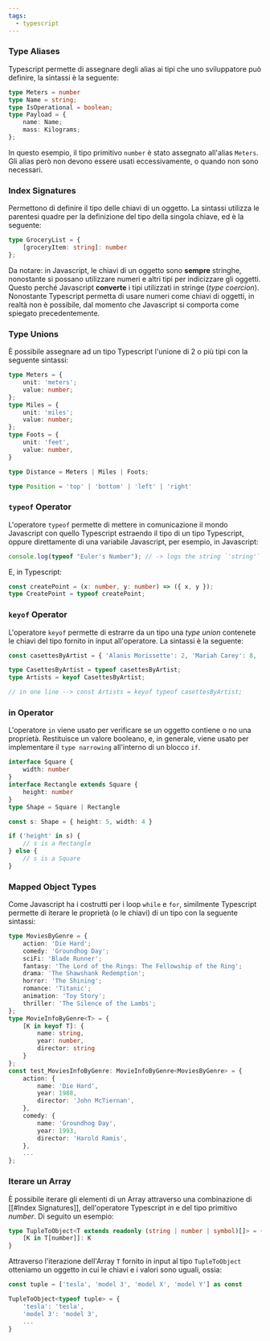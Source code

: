 ```yaml
---
tags:
  - typescript
---
```


### Type Aliases

Typescript permette di assegnare degli alias ai tipi che uno sviluppatore può definire, la sintassi è la seguente:

```ts
type Meters = number
type Name = string;
type IsOperational = boolean;
type Payload = {
	name: Name;
	mass: Kilograms;
};
```

In questo esempio, il tipo primitivo `number` è stato assegnato all'alias `Meters`. Gli alias però non devono essere usati eccessivamente, o quando non sono necessari.

### Index Signatures

Permettono di definire il tipo delle chiavi di un oggetto.
La sintassi utilizza le parentesi quadre per la definizione del tipo della singola chiave, ed è la seguente:

```ts
type GroceryList = {
	[groceryItem: string]: number
};
```

Da notare: in Javascript, le chiavi di un oggetto sono **sempre** stringhe, nonostante si possano utilizzare numeri e altri tipi per indicizzare gli oggetti. Questo perché Javascript **converte** i tipi utilizzati in stringe (*type coercion*). Nonostante Typescript permetta di usare numeri come chiavi di oggetti, in realtà non è possibile, dal momento che Javascript si comporta come spiegato precedentemente.

### Type Unions

È possibile assegnare ad un tipo Typescript l'unione di 2 o più tipi con la seguente sintassi:

```ts
type Meters = {
	unit: 'meters';
	value: number;
};
type Miles = {
	unit: 'miles';
	value: number;
};
type Foots = {
	unit: 'feet',
	value: number,
}

type Distance = Meters | Miles | Foots;

type Position = 'top' | 'bottom' | 'left' | 'right'
```

### `typeof` Operator

L'operatore `typeof` permette di mettere in comunicazione il mondo Javascript con quello Typescript estraendo il tipo di un tipo Typescript, oppure direttamente di una variabile Javascript, per esempio, in Javascript:

```js
console.log(typeof "Euler's Number"); // -> logs the string `'string'`
```

E, in Typescript:

```ts
const createPoint = (x: number, y: number) => ({ x, y });
type CreatePoint = typeof createPoint;
```

### `keyof` Operator

L'operatore `keyof` permette  di estrarre da un tipo una *type union* contenete le chiavi del tipo fornito in input all'operatore. La sintassi è la seguente:

```ts
const casettesByArtist = { 'Alanis Morissette': 2, 'Mariah Carey': 8, 'Nirvana': 3, 'Oasis': 2, 'Radiohead': 3, 'No Doubt': 3, 'Backstreet Boys': 3, 'Spice Girls': 2, 'Green Day': 2, 'Pearl Jam': 5, 'Metallica': 5, "Guns N' Roses": 2, 'U2': 3, 'Aerosmith': 4, 'R.E.M.': 4, 'Blur': 3, 'The Smashing Pumpkins': 5, 'Britney Spears': 3, 'Whitney Houston': 3, };

type CasettesByArtist = typeof casettesByArtist;
type Artists = keyof CasettesByArtist;

// in one line --> const Artists = keyof typeof casettesByArtist; 
```

### in Operator

L'operatore `in` viene usato per verificare se un oggetto contiene o no una proprietà. Restituisce un valore booleano, e, in generale, viene usato per implementare il `type narrowing` all'interno di un blocco `if`.

```ts
interface Square {
	width: number
}
interface Rectangle extends Square {
	height: number
}
type Shape = Square | Rectangle

const s: Shape = { height: 5, width: 4 }

if ('height' in s) {
	// s is a Rectangle
} else {
	// s is a Square
}
```

### Mapped Object Types

Come Javascript ha i costrutti per i loop `while` e `for`, similmente Typescript permette di iterare le proprietà (o le chiavi) di un tipo con la seguente sintassi:

```ts
type MoviesByGenre = {
	action: 'Die Hard';
	comedy: 'Groundhog Day';
	sciFi: 'Blade Runner';
	fantasy: 'The Lord of the Rings: The Fellowship of the Ring';
	drama: 'The Shawshank Redemption';
	horror: 'The Shining';
	romance: 'Titanic';
	animation: 'Toy Story';
	thriller: 'The Silence of the Lambs';
};
type MovieInfoByGenre<T> = {
	[K in keyof T]: {
		name: string,
		year: number,
		director: string
	}
};
const test_MoviesInfoByGenre: MovieInfoByGenre<MoviesByGenre> = {
	action: {
		name: 'Die Hard',
		year: 1988,
		director: 'John McTiernan',
	},
	comedy: {
		name: 'Groundhog Day',
		year: 1993,
		director: 'Harold Ramis',
	},
	...
};
```

### Iterare un Array

È possibile iterare gli elementi di un Array attraverso una combinazione di [[#Index Signatures]], dell'operatore Typescript *in* e del tipo primitivo *number*. Di seguito un esempio:

```ts
type TupleToObject<T extends readonly (string | number | symbol)[]> = {
	[K in T[number]]: K
}
```

Attraverso l'iterazione dell'Array `T` fornito in input al tipo `TupleToObject` otteniamo un oggetto in cui le chiavi e i valori sono uguali, ossia:

```ts
const tuple = ['tesla', 'model 3', 'model X', 'model Y'] as const

TupleToObject<typeof tuple> = {
	'tesla': 'tesla',
	'model 3': 'model 3',
	...
}
```